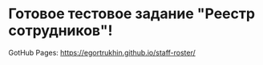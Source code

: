 # Готовое тестовое задание "Реестр сотрудников"!
GotHub Pages: https://egortrukhin.github.io/staff-roster/
